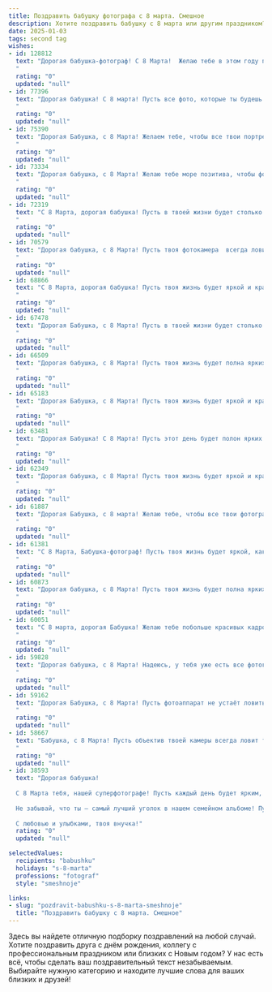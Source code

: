 ```yaml
---
title: Поздравить бабушку фотографа с 8 марта. Смешное
description: Хотите поздравить бабушку с 8 марта или другим праздником? Наш ИИ создаст незабываемое поздравление, а вы обязательно выделитесь среди других.  
date: 2025-01-03
tags: second tag
wishes:
- id: 128812
  text: "Дорогая бабушка-фотограф! С 8 Марта!  Желаю тебе в этом году поймать столько прекрасных кадров радости и счастья, что фотоальбом лопнет от позитива!  Пусть все твои снимки получаются шедевральными, а морщинки от улыбки только добавляют очарования твоим портретам!  И, главное,  —  чтобы  тебя саму никогда не ловили на плохом настроении!
  "
  rating: "0"
  updated: "null"
- id: 77396
  text: "Дорогая бабушка! С 8 марта! Пусть все фото, которые ты будешь снимать сегодня, получатся красивыми и яркими, а главное - не забудь сфотографироваться с цветами, которые подарили тебе твои любимые внуки! 😉🌷📸
  "
  rating: "0"
  updated: "null"
- id: 75390
  text: "Дорогая Бабушка, с 8 Марта! Желаем тебе, чтобы все твои портреты на фото получились идеальными, даже без ретуши! 😉
  "
  rating: "0"
  updated: "null"
- id: 73334
  text: "Дорогая бабушка, с 8 Марта! Желаю тебе море позитива, чтобы фотографии твоего внука (внучки) всегда были удачными, даже когда он (она) строит гримасы!
  "
  rating: "0"
  updated: "null"
- id: 72319
  text: "С 8 Марта, дорогая бабушка! Пусть в твоей жизни будет столько же ярких кадров, сколько ты сделала за свою карьеру фотографа! И не забывай, что самая красивая улыбка – твоя! 😉💐
  "
  rating: "0"
  updated: "null"
- id: 70579
  text: "Дорогая бабушка, с 8 Марта! Пусть твоя фотокамера  всегда ловит только удачные кадры, а жизнь будет полна ярких и красочных моментов, которые ты будешь мастерски фиксировать! 😉📸
  "
  rating: "0"
  updated: "null"
- id: 68866
  text: "С 8 Марта, дорогая бабушка! Пусть твоя жизнь будет яркой и красочной, как фотографии, которые ты делаешь! 😜  И чтобы в объектив попадали только счастливые моменты! 💐
  "
  rating: "0"
  updated: "null"
- id: 67478
  text: "Дорогая Бабушка, с 8 Марта! Пусть в твоей жизни будет столько же ярких кадров, сколько ты сделала за свою карьеру фотографа, и пусть все они будут удачными, без смазанных моментов и красных глаз! 😉
  "
  rating: "0"
  updated: "null"
- id: 66509
  text: "Дорогая бабушка, с 8 Марта! Пусть твоя жизнь будет полна ярких моментов, как твои фотокарточки, а улыбка сияет, как вспышка фотоаппарата! 📸🎉
  "
  rating: "0"
  updated: "null"
- id: 65183
  text: "Дорогая Бабушка, с 8 Марта! Пусть твоя жизнь будет яркой и красочной, как фотоальбом, полный счастливых моментов! 💐📸 А фотоаппарат всегда будет ловить только лучшие кадры твоей жизни! 😉
  "
  rating: "0"
  updated: "null"
- id: 63481
  text: "Дорогая Бабушка! С 8 Марта! Пусть этот день будет полон ярких вспышек, как на твоих фотосессиях, а улыбки будут такими же искренними, как и на твоих снимках. Желаю тебе неиссякаемого творческого запала и море позитивных моментов!
  "
  rating: "0"
  updated: "null"
- id: 62349
  text: "Дорогая бабушка, с 8 Марта! Пусть твоя жизнь будет яркой и красочной, как твои фотографии! А еще желаю, чтобы все твои снимки получались идеально, без единого \"фотошопа\"! 😉
  "
  rating: "0"
  updated: "null"
- id: 61887
  text: "Дорогая Бабушка, с 8 марта! Желаю тебе, чтобы все твои фотографии получались идеальными, даже если ты сама фотографируешь свой кошачий обед! 😉  Пусть в твоей жизни всегда будет много красивых моментов, которые ты запечатлеваешь своим объективом!
  "
  rating: "0"
  updated: "null"
- id: 61381
  text: "С 8 Марта, Бабушка-фотограф! Пусть твоя жизнь будет яркой, как твои снимки, а позитивные моменты всегда будут в фокусе!
  "
  rating: "0"
  updated: "null"
- id: 60873
  text: "Дорогая бабушка, с 8 Марта! Пусть твоя жизнь будет полна ярких кадров, как твои лучшие фотографии, а улыбки - такими же искренними, как снимки счастливых семей! 😉
  "
  rating: "0"
  updated: "null"
- id: 60051
  text: "С 8 марта, дорогая Бабушка! Желаю тебе побольше красивых кадров, отличных моделей и вдохновения для новых фотошедевров. Пусть твоя камера будет заряжена позитивом, а улыбки окружающих станут ярким фоном твоей жизни! 🎉📸
  "
  rating: "0"
  updated: "null"
- id: 59828
  text: "Дорогая бабушка, с 8 Марта! Надеюсь, у тебя уже есть все фотографии с внуками, которые ты хотела, потому что в этом году я закажу фотосессию у профессионала! 😂  Пусть этот день будет полон ярких моментов, как твои лучшие снимки!
  "
  rating: "0"
  updated: "null"
- id: 59162
  text: "Дорогая Бабушка, с 8 Марта! Пусть фотоаппарат не устаёт ловить твои самые красивые улыбки, а объектив всегда будет направлен на яркие моменты жизни!  😉
  "
  rating: "0"
  updated: "null"
- id: 58667
  text: "Бабушка, с 8 Марта! Пусть объектив твоей камеры всегда ловит только самые удачные моменты в жизни, а твои снимки продолжают радовать нас своим теплом и искренностью! И пусть ни одна морщинка на твоем лице не попадет в кадр, только беззаботная улыбка!
  "
  rating: "0"
  updated: "null"
- id: 38593
  text: "Дорогая бабушка!
  
  С 8 Марта тебя, нашей суперфотографе! Пусть каждый день будет ярким, как хороший кадр, а все твои мечты будут четкими, как твои фотографии. Желаю, чтобы каждый момент был в фокусе счастья, а все грустные тени держались на безопасном расстоянии!
  
  Не забывай, что ты — самый лучший уголок в нашем семейном альбоме! Пусть жизнь твоя будет полной ярких событий, а работа — только радостных кадров!
  
  С любовью и улыбками, твоя внучка!"
  rating: "0"
  updated: "null"

selectedValues:
  recipients: "babushku"
  holidays: "s-8-marta"
  professions: "fotograf"
  style: "smeshnoje"

links:
- slug: "pozdravit-babushku-s-8-marta-smeshnoje"
  title: "Поздравить бабушку с 8 марта. Смешное"
---
```


Здесь вы найдете отличную подборку поздравлений на любой случай.
Хотите поздравить друга с днём рождения, коллегу с профессиональным праздником или близких с Новым годом? У нас есть всё, чтобы сделать ваш поздравительный текст незабываемым. Выбирайте нужную категорию и находите лучшие слова для ваших близких и друзей!
